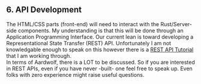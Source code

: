 ## 6. API Development

The HTML/CSS parts (front-end) will need to interact with the Rust/Server-side components.  My understanding is that this will be done through an Application Programming Interface.
Our current lean is toward developing a Representational State Transfer (REST) API.  Unfortunately I am not knowledgable enough to speak on this however there is a [REST API Tutorial](http://www.restapitutorial.com/) that I am working through.  
In terms of Aardwolf, there is a LOT to be discussed.  So if you are interested in REST APIs, even if you have never -built- one feel free to speak up.  Even folks with zero experience might raise useful questions.
